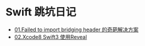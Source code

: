 # Swift 跳坑日记

+ [01.Failed to import bridging header 的奇葩解决方案](/01.Failed-import-bridging-header/README.md)
+ [02.Xcode8 Swift3 使用Reveal](/02.Swift-project-use-reveal/README.md)
